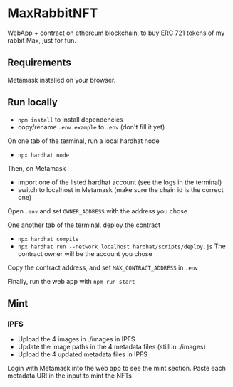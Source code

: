 # MaxRabbitNFT

WebApp + contract on ethereum blockchain, to buy ERC 721 tokens of my rabbit Max, just for fun.

## Requirements

Metamask installed on your browser.

## Run locally

- `npm install` to install dependencies 
- copy/rename `.env.example` to `.env` (don't fill it yet)

On one tab of the terminal, run a local hardhat node
- `npx hardhat node`

Then, on Metamask
- import one of the listed hardhat account (see the logs in the terminal)
- switch to localhost in Metamask (make sure the chain id is the correct one)

Open `.env` and set `OWNER_ADDRESS` with the address you chose

One another tab of the terminal, deploy the contract
- `npx hardhat compile`
- `npx hardhat run --network localhost hardhat/scripts/deploy.js`
The contract owner will be the account you chose

Copy the contract address, and set `MAX_CONTRACT_ADDRESS` in `.env`

Finally, run the web app with `npm run start`

## Mint

### IPFS

- Upload the 4 images in ./images in IPFS
- Update the image paths in the 4 metadata files (still in ./images)
- Upload the 4 updated metadata files in IPFS

Login with Metamask into the web app to see the mint section.
Paste each metadata URI in the input to mint the NFTs
